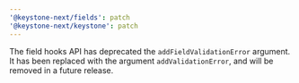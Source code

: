 ```yaml
---
'@keystone-next/fields': patch
'@keystone-next/keystone': patch
---
```


The field hooks API has deprecated the `addFieldValidationError` argument. It has been replaced with the argument `addValidationError`, and will be removed in a future release.
